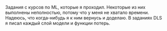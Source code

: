 Задания с курсов по ML, которые я проходил.
Некоторые из них выполнены неполностью, потому что у меня не хватало времени.
Надеюсь, что когда-нибудь я к ним вернусь и доделаю.
В заданиях DLS я писал каждый слой модели и функции потерь.
